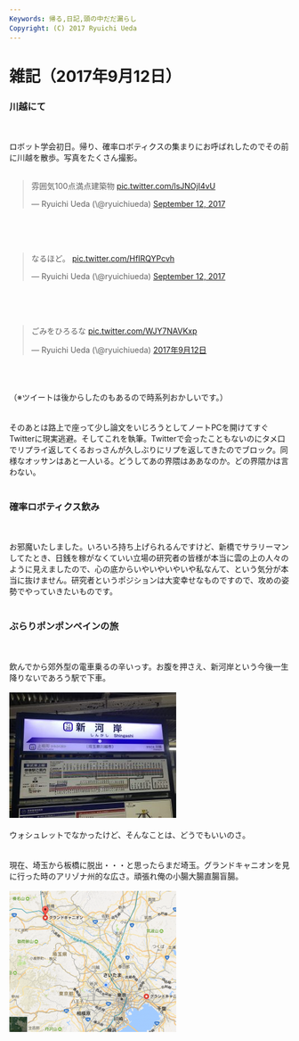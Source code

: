 ```yaml
---
Keywords: 帰る,日記,頭の中だだ漏らし
Copyright: (C) 2017 Ryuichi Ueda
---
```


# 雑記（2017年9月12日）
<h3>川越にて</h3><br />
<br />
ロボット学会初日。帰り、確率ロボティクスの集まりにお呼ばれしたのでその前に川越を散歩。写真をたくさん撮影。<br />
<br />
<blockquote class="twitter-tweet" data-partner="tweetdeck"><p lang="ja" dir="ltr">雰囲気100点満点建築物 <a href="https://t.co/lsJNOjI4vU">pic.twitter.com/lsJNOjI4vU</a></p>&mdash; Ryuichi Ueda (\@ryuichiueda) <a href="https://twitter.com/ryuichiueda/status/907539865398534145">September 12, 2017</a></blockquote><br />
<script async src="//platform.twitter.com/widgets.js" charset="utf-8"></script><br />
<br />
<blockquote class="twitter-tweet" data-partner="tweetdeck"><p lang="ja" dir="ltr">なるほど。 <a href="https://t.co/HfIRQYPcvh">pic.twitter.com/HfIRQYPcvh</a></p>&mdash; Ryuichi Ueda (\@ryuichiueda) <a href="https://twitter.com/ryuichiueda/status/907540419738607616">September 12, 2017</a></blockquote><br />
<script async src="//platform.twitter.com/widgets.js" charset="utf-8"></script><br />
<br />
<blockquote class="twitter-tweet" data-lang="ja"><p lang="ja" dir="ltr">ごみをひろるな <a href="https://t.co/WJY7NAVKxp">pic.twitter.com/WJY7NAVKxp</a></p>&mdash; Ryuichi Ueda (\@ryuichiueda) <a href="https://twitter.com/ryuichiueda/status/907529335501873152">2017年9月12日</a></blockquote><br />
<script async src="//platform.twitter.com/widgets.js" charset="utf-8"></script><br />
<br />
（※ツイートは後からしたのもあるので時系列おかしいです。）<br />
<br />
<br />
そのあとは路上で座って少し論文をいじろうとしてノートPCを開けてすぐTwitterに現実逃避。そしてこれを執筆。Twitterで会ったこともないのにタメ口でリプライ返してくるおっさんが久しぶりにリプを返してきたのでブロック。同様なオッサンはあと一人いる。どうしてあの界隈はああなのか。どの界隈かは言わない。<br />
<br />
<h3>確率ロボティクス飲み</h3><br />
<br />
お邪魔いたしました。いろいろ持ち上げられるんですけど、新橋でサラリーマンしてたとき、日銭を稼がなくていい立場の研究者の皆様が本当に雲の上の人々のように見えましたので、心の底からいやいやいやいや私なんて、という気分が本当に抜けません。研究者というポジションは大変幸せなものですので、攻めの姿勢でやっていきたいものです。<br />
<br />
<h3>ぶらりポンポンペインの旅</h3><br />
<br />
飲んでから郊外型の電車乗るの辛いっす。お腹を押さえ、新河岸という今後一生降りないであろう駅で下車。<br />
<br />
<a href="IMG_8707-e1505220986588.jpg"><img src="IMG_8707-e1505220986588-300x225.jpg" alt="" width="300" height="225" class="aligncenter size-medium wp-image-10392" /></a><br />
<br />
ウォシュレットでなかったけど、そんなことは、どうでもいいのさ。<br />
<br />
<br />
現在、埼玉から板橋に脱出・・・と思ったらまだ埼玉。グランドキャニオンを見に行った時のアリゾナ州的な広さ。頑張れ俺の小腸大腸直腸盲腸。<br />
<br />
<a href="5cc990314632b9e65c5b108bc7ed8e9f.png"><img src="5cc990314632b9e65c5b108bc7ed8e9f-300x253.png" alt="" width="300" height="253" class="aligncenter size-medium wp-image-10401" /></a>
